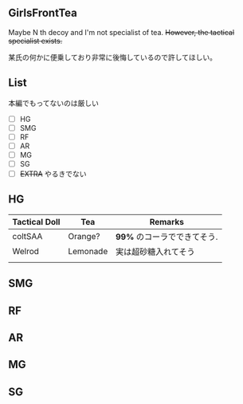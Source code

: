 ## GirlsFrontTea

Maybe N th decoy and I'm not specialist of tea.  ~~However, the tactical specialist exists.~~

某氏の何かに便乗しており非常に後悔しているので許してほしい。

## List

本編でもってないのは厳しい

- [ ] HG
- [ ] SMG
- [ ] RF
- [ ] AR
- [ ] MG
- [ ] SG
- [ ] ~~EXTRA~~ やるきでない

## HG

| Tactical Doll    | Tea | Remarks | 
|---------|---|----| 
| coltSAA| Orange?| **99%** のコーラでできてそう.|
| Welrod | Lemonade | 実は超砂糖入れてそう |
| ||

## SMG

## RF

## AR

## MG

## SG

